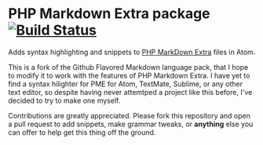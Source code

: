 # PHP Markdown Extra package [![Build Status](https://api.travis-ci.org/alexfornuto/language-phpMarkdownExtra.svg?branch=master)](https://travis-ci.org/atom/language-gfm)

Adds syntax highlighting and snippets to [PHP MarkDown Extra](https://michelf.ca/projects/php-markdown/extra/)
files in Atom.

This is a fork of the Github Flavored Markdown language pack, that I hope to modify it to work with the features of PHP Markdown Extra. I have yet to find a syntax hilighter for PME for Atom, TextMate, Sublime, or any other text editor, so despite having never attemtped a project like this before, I've decided to try to make one myself.

Contributions are greatly appreciated. Please fork this repository and open a pull request to add snippets, make grammar tweaks, or **anything** else you can offer to help get this thing off the ground.

